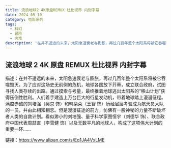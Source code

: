 ```yaml
---
title: 流浪地球2 4K原盘REMUX 杜比视界 内封字幕
date: 2024-05-10
category: 电影系列
tags:
  - 科幻
  - 冒险
  - 灾难
description: '在并不遥远的未来，太阳急速衰老与膨胀，再过几百年整个太阳系将被它吞噬毁灭。为了应对这场史无前例的危机，地球各国放下芥蒂，成立联合政府，试图寻找人类存续的出路。通过摸索与考量，最终推着地球逃出太阳系的“移山计划”获得压倒性胜利。人们着手建造上万台巨大的行星发动机，带着地球踏上漫漫征程。满腔赤诚的刘培强（吴京 饰）和韩朵朵（王智 饰）历经层层考验成为航天员大队的一员，并由此相知相恋。但是漫漫征途的前方，仿佛有一股神秘的力量不断破坏者人类的自救计划。看似渺小的刘培强、量子科学家图恒宇（刘德华 饰）、联合政府中国代表周喆直（李雪健 饰）以及无数平凡的地球人，构成了这项伟大计划的重要一环……'
---
```


## 流浪地球 2 4K 原盘 REMUX 杜比视界 内封字幕

描述：在并不遥远的未来，太阳急速衰老与膨胀，再过几百年整个太阳系将被它吞噬毁灭。为了应对这场史无前例的危机，地球各国放下芥蒂，成立联合政府，试图寻找人类存续的出路。通过摸索与考量，最终推着地球逃出太阳系的“移山计划”获得压倒性胜利。人们着手建造上万台巨大的行星发动机，带着地球踏上漫漫征程。满腔赤诚的刘培强（吴京 饰）和韩朵朵（王智 饰）历经层层考验成为航天员大队的一员，并由此相知相恋。但是漫漫征途的前方，仿佛有一股神秘的力量不断破坏者人类的自救计划。看似渺小的刘培强、量子科学家图恒宇（刘德华 饰）、联合政府中国代表周喆直（李雪健 饰）以及无数平凡的地球人，构成了这项伟大计划的重要一环……

链接：https://www.alipan.com/s/Eq1JA4VxLME
